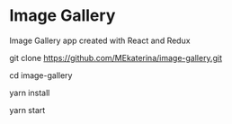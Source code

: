# Image Gallery
Image Gallery app created with React and Redux

git clone https://github.com/MEkaterina/image-gallery.git

cd image-gallery

yarn install

yarn start